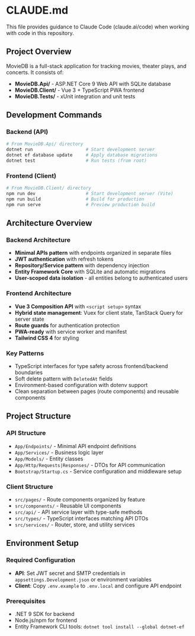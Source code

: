 # CLAUDE.md

This file provides guidance to Claude Code (claude.ai/code) when working with code in this repository.

## Project Overview

MovieDB is a full-stack application for tracking movies, theater plays, and concerts. It consists of:
- **MovieDB.Api/** - ASP.NET Core 9 Web API with SQLite database
- **MovieDB.Client/** - Vue 3 + TypeScript PWA frontend
- **MovieDB.Tests/** - xUnit integration and unit tests

## Development Commands

### Backend (API)
```bash
# From MovieDB.Api/ directory
dotnet run                    # Start development server
dotnet ef database update     # Apply database migrations
dotnet test                   # Run tests (from root)
```

### Frontend (Client)
```bash
# From MovieDB.Client/ directory
npm run dev                   # Start development server (Vite)
npm run build                 # Build for production
npm run serve                 # Preview production build
```

## Architecture Overview

### Backend Architecture
- **Minimal APIs pattern** with endpoints organized in separate files
- **JWT authentication** with refresh tokens
- **Repository/Service pattern** with dependency injection
- **Entity Framework Core** with SQLite and automatic migrations
- **User-scoped data isolation** - all entities belong to authenticated users

### Frontend Architecture
- **Vue 3 Composition API** with `<script setup>` syntax
- **Hybrid state management**: Vuex for client state, TanStack Query for server state
- **Route guards** for authentication protection
- **PWA-ready** with service worker and manifest
- **Tailwind CSS 4** for styling

### Key Patterns
- TypeScript interfaces for type safety across frontend/backend boundaries
- Soft delete pattern with `DeletedAt` fields
- Environment-based configuration with dotenv support
- Clean separation between pages (route components) and reusable components

## Project Structure

### API Structure
- `App/Endpoints/` - Minimal API endpoint definitions
- `App/Services/` - Business logic layer
- `App/Models/` - Entity classes
- `App/Http/Requests|Responses/` - DTOs for API communication
- `Bootstrap/Startup.cs` - Service configuration and middleware setup

### Client Structure
- `src/pages/` - Route components organized by feature
- `src/components/` - Reusable UI components
- `src/api/` - API service layer with type-safe methods
- `src/types/` - TypeScript interfaces matching API DTOs
- `src/services/` - Router, store, and utility services

## Environment Setup

### Required Configuration
- **API**: Set JWT secret and SMTP credentials in `appsettings.Development.json` or environment variables
- **Client**: Copy `.env.example` to `.env.local` and configure API endpoint

### Prerequisites
- .NET 9 SDK for backend
- Node.js/npm for frontend
- Entity Framework CLI tools: `dotnet tool install --global dotnet-ef`
